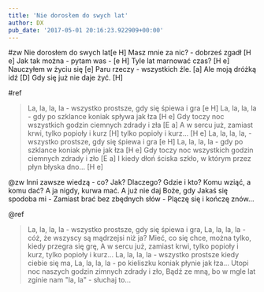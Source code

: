 ```yaml
---
title: 'Nie dorosłem do swych lat'
author: DX
pub_date: '2017-05-01 20:16:23.922909+00:00'
---
```


#zw
Nie dorosłem do swych lat[e H]
Masz mnie za nic? - dobrześ zgadł [H e]
Jak tak można - pytam was -  [e H]
Tyle lat marnować czas? [H e]
Nauczyłem w życiu się [e]
Paru rzeczy - wszystkich źle. [a]
Ale moją dróżką idź [D]
Gdy się już nie daje żyć. [H]

#ref
>La, la, la, la - wszystko prostsze, gdy się śpiewa i gra [e H]
>La, la, la, la - gdy po szklance koniak spływa jak łza [H e]
>Gdy toczy noc wszystkich godzin ciemnych zdrady i zła [E a]
>A w sercu już, zamiast krwi, tylko popioły i kurz [H]
>tylko popioły i kurz... [H e]
>La, la, la, la, - wszystko prostsze, gdy się śpiewa i gra [e H]
>La, la, la, la - gdy po szklance koniak płynie jak łza [H e]
>Gdy toczy noc wszystkich godzin ciemnych zdrady i zło [E a]
>I kiedy dłoń ściska szkło, w którym przez płyn błyska dno... [H e]

@zw
Inni zawsze wiedzą - co?
Jak? Dlaczego? Gdzie i kto?
Komu wziąć, a komu dać?
A ja nigdy, kurwa mać.
A już nie daj Boże, gdy
Jakaś się spodoba mi -
Zamiast brać bez zbędnych słów -
Plączę się i kończę znów...

@ref
>La, la, la, la - wszystko prostsze, gdy się śpiewa i gra,
>La, la, la, la - cóż, że wszyscy są mądrzejsi niż ja?
>Mieć, co się chce, można tylko, kiedy przegra się grę,
>A w sercu już, zamiast krwi, tylko popioły i kurz,
>tylko popioły i kurz...
>La, la, la, la - wszystko prostsze kiedy ciebie się ma,
>La, la, la, la - po kieliszku koniak płynie jak łza...
>Utopi noc naszych godzin zimnych zdrady i zło,
>Bądź ze mną, bo w mgle lat zginie nam "la, la" - słuchaj to...